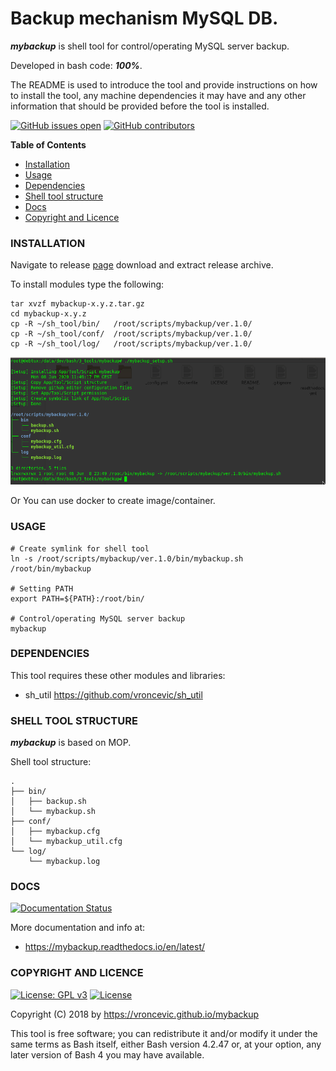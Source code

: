 # Backup mechanism MySQL DB.

***mybackup*** is shell tool for control/operating MySQL server backup.

Developed in bash code: ***100%***.

The README is used to introduce the tool and provide instructions on
how to install the tool, any machine dependencies it may have and any
other information that should be provided before the tool is installed.

[![GitHub issues open](https://img.shields.io/github/issues/vroncevic/mybackup.svg)](https://github.com/vroncevic/mybackup/issues)
 [![GitHub contributors](https://img.shields.io/github/contributors/vroncevic/mybackup.svg)](https://github.com/vroncevic/mybackup/graphs/contributors)

<!-- START doctoc -->
**Table of Contents**

- [Installation](https://github.com/vroncevic/mybackup#installation)
- [Usage](https://github.com/vroncevic/mybackup#usage)
- [Dependencies](https://github.com/vroncevic/mybackup#dependencies)
- [Shell tool structure](https://github.com/vroncevic/mybackup#shell-tool-structure)
- [Docs](https://github.com/vroncevic/mybackup#docs)
- [Copyright and Licence](https://github.com/vroncevic/mybackup#copyright-and-licence)
<!-- END doctoc -->

### INSTALLATION

Navigate to release [page](https://github.com/vroncevic/mybackup/releases) download and extract release archive.

To install modules type the following:

```
tar xvzf mybackup-x.y.z.tar.gz
cd mybackup-x.y.z
cp -R ~/sh_tool/bin/   /root/scripts/mybackup/ver.1.0/
cp -R ~/sh_tool/conf/  /root/scripts/mybackup/ver.1.0/
cp -R ~/sh_tool/log/   /root/scripts/mybackup/ver.1.0/
```
![alt tag](https://raw.githubusercontent.com/vroncevic/mybackup/dev/docs/setup_tree.png)

Or You can use docker to create image/container.

### USAGE

```
# Create symlink for shell tool
ln -s /root/scripts/mybackup/ver.1.0/bin/mybackup.sh /root/bin/mybackup

# Setting PATH
export PATH=${PATH}:/root/bin/

# Control/operating MySQL server backup
mybackup
```

### DEPENDENCIES

This tool requires these other modules and libraries:

* sh_util https://github.com/vroncevic/sh_util

### SHELL TOOL STRUCTURE

***mybackup*** is based on MOP.

Shell tool structure:
```
.
├── bin/
│   ├── backup.sh
│   └── mybackup.sh
├── conf/
│   ├── mybackup.cfg
│   └── mybackup_util.cfg
└── log/
    └── mybackup.log
```

### DOCS

[![Documentation Status](https://readthedocs.org/projects/mybackup/badge/?version=latest)](https://mybackup.readthedocs.io/projects/mybackup/en/latest/?badge=latest)

More documentation and info at:

* https://mybackup.readthedocs.io/en/latest/

### COPYRIGHT AND LICENCE

[![License: GPL v3](https://img.shields.io/badge/License-GPLv3-blue.svg)](https://www.gnu.org/licenses/gpl-3.0) [![License](https://img.shields.io/badge/License-Apache%202.0-blue.svg)](https://opensource.org/licenses/Apache-2.0)

Copyright (C) 2018 by https://vroncevic.github.io/mybackup

This tool is free software; you can redistribute it and/or modify
it under the same terms as Bash itself, either Bash version 4.2.47 or,
at your option, any later version of Bash 4 you may have available.

